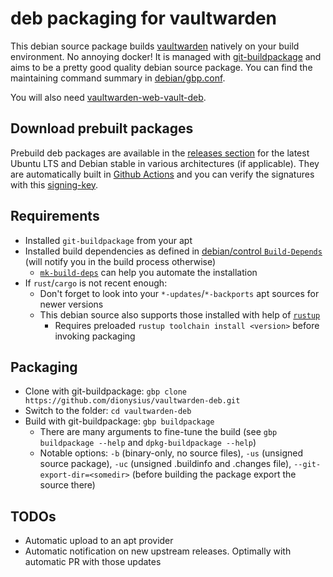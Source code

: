 # deb packaging for vaultwarden

This debian source package builds [vaultwarden](https://github.com/dani-garcia/vaultwarden/) natively on your build environment. No annoying docker! It is managed with [git-buildpackage](https://wiki.debian.org/PackagingWithGit) and aims to be a pretty good quality debian source package. You can find the maintaining command summary in [debian/gbp.conf](debian/gbp.conf).

You will also need [vaultwarden-web-vault-deb](https://github.com/dionysius/vaultwarden-web-vault-deb).

## Download prebuilt packages

Prebuild deb packages are available in the [releases section](https://github.com/dionysius/vaultwarden-deb/releases) for the latest Ubuntu LTS and Debian stable in various architectures (if applicable). They are automatically built in [Github Actions](https://github.com/dionysius/vaultwarden-deb/actions) and you can verify the signatures with this [signing-key](signing-key.pub).

## Requirements

- Installed `git-buildpackage` from your apt
- Installed build dependencies as defined in [debian/control `Build-Depends`](debian/control) (will notify you in the build process otherwise)
  - [`mk-build-deps`](https://manpages.debian.org/testing/devscripts/mk-build-deps.1.en.html) can help you automate the installation
- If `rust`/`cargo` is not recent enough:
  - Don't forget to look into your `*-updates`/`*-backports` apt sources for newer versions
  - This debian source also supports those installed with help of [`rustup`](https://rustup.rs)
    - Requires preloaded `rustup toolchain install <version>` before invoking packaging

## Packaging

- Clone with git-buildpackage: `gbp clone https://github.com/dionysius/vaultwarden-deb.git`
- Switch to the folder: `cd vaultwarden-deb`
- Build with git-buildpackage: `gbp buildpackage`
  - There are many arguments to fine-tune the build (see `gbp buildpackage --help` and `dpkg-buildpackage --help`)
  - Notable options: `-b` (binary-only, no source files), `-us` (unsigned source package), `-uc` (unsigned .buildinfo and .changes file), `--git-export-dir=<somedir>` (before building the package export the source there)

## TODOs

- Automatic upload to an apt provider
- Automatic notification on new upstream releases. Optimally with automatic PR with those updates
